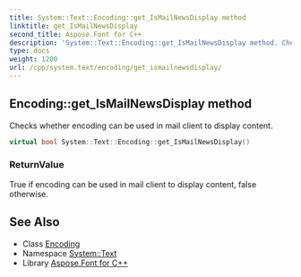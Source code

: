 ```yaml
---
title: System::Text::Encoding::get_IsMailNewsDisplay method
linktitle: get_IsMailNewsDisplay
second_title: Aspose.Font for C++
description: 'System::Text::Encoding::get_IsMailNewsDisplay method. Checks whether encoding can be used in mail client to display content in C++.'
type: docs
weight: 1200
url: /cpp/system.text/encoding/get_ismailnewsdisplay/
---
```

## Encoding::get_IsMailNewsDisplay method


Checks whether encoding can be used in mail client to display content.

```cpp
virtual bool System::Text::Encoding::get_IsMailNewsDisplay()
```


### ReturnValue

True if encoding can be used in mail client to display content, false otherwise.

## See Also

* Class [Encoding](../)
* Namespace [System::Text](../../)
* Library [Aspose.Font for C++](../../../)
